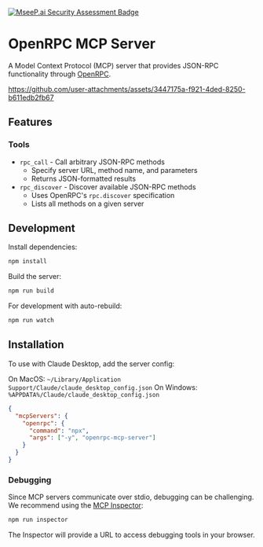 [![MseeP.ai Security Assessment Badge](https://mseep.net/pr/shanejonas-openrpc-mpc-server-badge.png)](https://mseep.ai/app/shanejonas-openrpc-mpc-server)

# OpenRPC MCP Server

A Model Context Protocol (MCP) server that provides JSON-RPC functionality through [OpenRPC](https://open-rpc.org).

https://github.com/user-attachments/assets/3447175a-f921-4ded-8250-b611edb2fb67

## Features

### Tools

- `rpc_call` - Call arbitrary JSON-RPC methods
  - Specify server URL, method name, and parameters
  - Returns JSON-formatted results
- `rpc_discover` - Discover available JSON-RPC methods
  - Uses OpenRPC's `rpc.discover` specification
  - Lists all methods on a given server

## Development

Install dependencies:

```bash
npm install
```

Build the server:

```bash
npm run build
```

For development with auto-rebuild:

```bash
npm run watch
```

## Installation

To use with Claude Desktop, add the server config:

On MacOS: `~/Library/Application Support/Claude/claude_desktop_config.json`
On Windows: `%APPDATA%/Claude/claude_desktop_config.json`

```json
{
  "mcpServers": {
    "openrpc": {
      "command": "npx",
      "args": ["-y", "openrpc-mcp-server"]
    }
  }
}
```

### Debugging

Since MCP servers communicate over stdio, debugging can be challenging. We recommend using the [MCP Inspector](https://github.com/modelcontextprotocol/inspector):

```bash
npm run inspector
```

The Inspector will provide a URL to access debugging tools in your browser.
